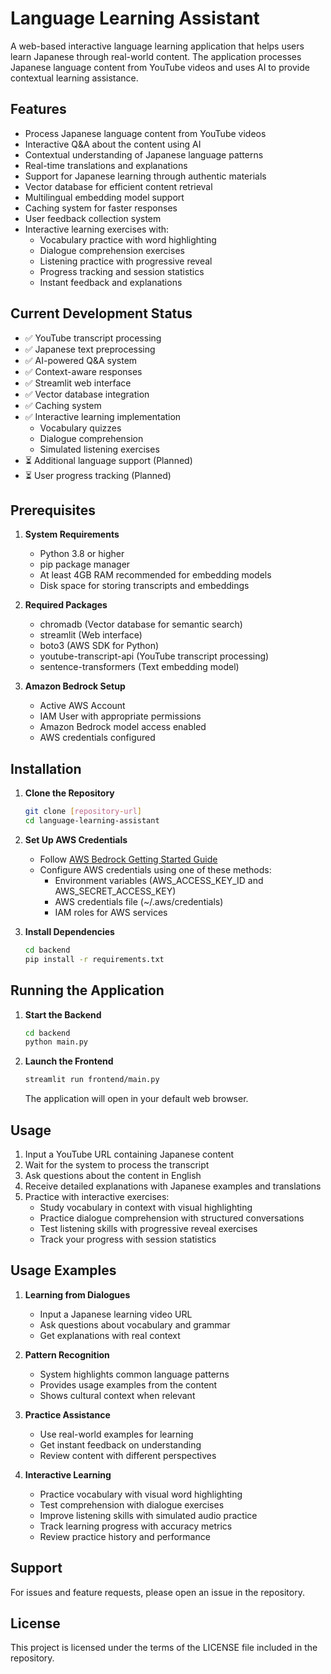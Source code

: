 # Language Learning Assistant

A web-based interactive language learning application that helps users learn Japanese through real-world content. The application processes Japanese language content from YouTube videos and uses AI to provide contextual learning assistance.

## Features

- Process Japanese language content from YouTube videos
- Interactive Q&A about the content using AI
- Contextual understanding of Japanese language patterns
- Real-time translations and explanations
- Support for Japanese learning through authentic materials
- Vector database for efficient content retrieval
- Multilingual embedding model support
- Caching system for faster responses
- User feedback collection system
- Interactive learning exercises with:
  - Vocabulary practice with word highlighting
  - Dialogue comprehension exercises
  - Listening practice with progressive reveal
  - Progress tracking and session statistics
  - Instant feedback and explanations

## Current Development Status

- ✅ YouTube transcript processing
- ✅ Japanese text preprocessing
- ✅ AI-powered Q&A system
- ✅ Context-aware responses
- ✅ Streamlit web interface
- ✅ Vector database integration
- ✅ Caching system
- ✅ Interactive learning implementation
  - Vocabulary quizzes
  - Dialogue comprehension
  - Simulated listening exercises
- ⏳ Additional language support (Planned)
- ⏳ User progress tracking (Planned)

## Prerequisites

1. **System Requirements**
   - Python 3.8 or higher
   - pip package manager
   - At least 4GB RAM recommended for embedding models
   - Disk space for storing transcripts and embeddings

2. **Required Packages**
   - chromadb (Vector database for semantic search)
   - streamlit (Web interface)
   - boto3 (AWS SDK for Python)
   - youtube-transcript-api (YouTube transcript processing)
   - sentence-transformers (Text embedding model)

3. **Amazon Bedrock Setup**
   - Active AWS Account
   - IAM User with appropriate permissions
   - Amazon Bedrock model access enabled
   - AWS credentials configured

## Installation

1. **Clone the Repository**
   ```sh
   git clone [repository-url]
   cd language-learning-assistant
   ```

2. **Set Up AWS Credentials**
   - Follow [AWS Bedrock Getting Started Guide](https://docs.aws.amazon.com/bedrock/latest/userguide/getting-started-api.html)
   - Configure AWS credentials using one of these methods:
     - Environment variables (AWS_ACCESS_KEY_ID and AWS_SECRET_ACCESS_KEY)
     - AWS credentials file (~/.aws/credentials)
     - IAM roles for AWS services

3. **Install Dependencies**
   ```sh
   cd backend
   pip install -r requirements.txt
   ```

## Running the Application

1. **Start the Backend**
   ```sh
   cd backend
   python main.py
   ```

2. **Launch the Frontend**
   ```sh
   streamlit run frontend/main.py
   ```
   The application will open in your default web browser.

## Usage

1. Input a YouTube URL containing Japanese content
2. Wait for the system to process the transcript
3. Ask questions about the content in English
4. Receive detailed explanations with Japanese examples and translations
5. Practice with interactive exercises:
   - Study vocabulary in context with visual highlighting
   - Practice dialogue comprehension with structured conversations
   - Test listening skills with progressive reveal exercises
   - Track your progress with session statistics

## Usage Examples

1. **Learning from Dialogues**
   - Input a Japanese learning video URL
   - Ask questions about vocabulary and grammar
   - Get explanations with real context

2. **Pattern Recognition**
   - System highlights common language patterns
   - Provides usage examples from the content
   - Shows cultural context when relevant

3. **Practice Assistance**
   - Use real-world examples for learning
   - Get instant feedback on understanding
   - Review content with different perspectives

4. **Interactive Learning**
   - Practice vocabulary with visual word highlighting
   - Test comprehension with dialogue exercises
   - Improve listening skills with simulated audio practice
   - Track learning progress with accuracy metrics
   - Review practice history and performance

## Support

For issues and feature requests, please open an issue in the repository.

## License

This project is licensed under the terms of the LICENSE file included in the repository.

